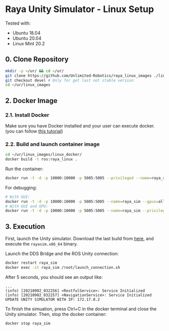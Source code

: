 # Raya Unity Simulator - Linux Setup

Tested with:

* Ubuntu 18.04
* Ubuntu 20.04
* Linux Mint 20.2

## 0. Clone Repository

``` bash
mkdir -p ~/ur/ && cd ~/ur/
git clone https://github.com/Unlimited-Robotics/raya_linux_images ./linux_images/
git checkout devel # Only for get last not stable version
cd ~/ur/linux_images
```

## 2. Docker Image

### 2.1. Install Docker

Make sure you have Docker installed and your user can execute docker. (you can follow [this tutorial](https://www.digitalocean.com/community/tutorials/how-to-install-and-use-docker-on-ubuntu-18-04))

### 2.2. Build and launch container image

``` bash
cd ~/ur/linux_images/linux_docker/
docker build -t ros:raya_linux .
```

Run the container:

``` bash
docker run -t -d -p 10000:10000 -p 5005:5005 --privileged --name=raya_sim ros:raya_linux
```

For debugging:

``` bash
# With GUI:
docker run -t -d -p 10000:10000 -p 5005:5005 --name=raya_sim --gpus=all --privileged --env="DISPLAY" --volume="/tmp/.X11-unix:/tmp/.X11-unix:rw" ros:raya_linux
# With GUI and GPU:
docker run -t -d -p 10000:10000 -p 5005:5005 --name=raya_sim --privileged --env="DISPLAY" --volume="/tmp/.X11-unix:/tmp/.X11-unix:rw" ros:raya_linux
```

## 3. Execution

First, launch the Unity simulator. Download the last build from [here](https://drive.google.com/drive/folders/1DFtWDQ-M6Jqbki_kkaV9_NSIQMhwCylo), and execute the `rayasim.x86_64` binary.

Launch the DDS Bridge and the ROS Unity connection:

``` bash
docker restart raya_sim
docker exec -it raya_sim /root/launch_connection.sh
```

After 5 seconds, you should see an output like:

```
...
(info) [20210902_032256] <RestfulService>: Service Initialized
(info) [20210902_032257] <NavigationService>: Service Initialized
UPDATE UNITY SIMULATOR WITH IP: 172.17.0.2
```

To finish the simuation, press Ctrl+C in the docker terminal and close the Unity simulator. Then, stop the docker container:

``` bash
docker stop raya_sim
```

